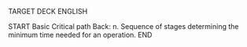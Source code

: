 TARGET DECK
ENGLISH

START
Basic
Critical path
Back: n. Sequence of stages determining the minimum time needed for an operation.
END
